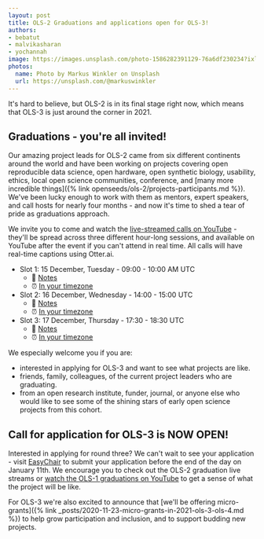 ```yaml
---
layout: post
title: OLS-2 Graduations and applications open for OLS-3!
authors:
- bebatut
- malvikasharan
- yochannah
image: https://images.unsplash.com/photo-1586282391129-76a6df230234?ixlib=rb-1.2.1&ixid=eyJhcHBfaWQiOjEyMDd9&auto=format&fit=crop&w=1950&q=80
photos:
  name: Photo by Markus Winkler on Unsplash
  url: https://unsplash.com/@markuswinkler
---
```


It's hard to believe, but OLS-2 is in its final stage right now, which means that OLS-3 is just around the corner in 2021.

## Graduations - you're all invited!

Our amazing project leads for OLS-2 came from six different continents around the world and have been working on projects covering open reproducible data science, open hardware, open synthetic biology, usability, ethics, local open science communities, conference, and [many more incredible things]({% link openseeds/ols-2/projects-participants.md %}). We've been lucky enough to work with them as mentors, expert speakers, and call hosts for nearly four months - and now it's time to shed a tear of pride as graduations approach.

We invite you to come and watch the [live-streamed calls on YouTube]({{site.youtube}}) - they'll be spread across three different hour-long sessions, and available on YouTube after the event if you can't attend in real time. All calls will have real-time captions using Otter.ai.

- Slot 1: 15 December, Tuesday - 09:00 - 10:00 AM UTC
    - 📝 [Notes](https://hackmd.io/@ols-2/week-16-gr1)
    - ⏰ [In your timezone](https://arewemeetingyet.com/London/2020-12-15/09:00/week-16-ols-2-grad1)
- Slot 2: 16 December, Wednesday - 14:00 - 15:00 UTC
    - 📝 [Notes](https://hackmd.io/@ols-2/week-16-gr2)
    - ⏰ [In your timezone](https://arewemeetingyet.com/London/2020-12-16/14:00/week-16-ols-2-grad2)
- Slot 3: 17 December, Thursday - 17:30 - 18:30 UTC
    - 📝 [Notes](https://hackmd.io/@ols-2/week-16-gr3)
    - ⏰ [In your timezone](https://arewemeetingyet.com/London/2020-12-17/17:30/week-16-ols-2-grad3)

We especially welcome you if you are:
- interested in applying for OLS-3 and want to see what projects are like.
- friends, family, colleagues, of the current project leaders who are graduating.
- from an open research institute, funder, journal, or anyone else who would like to see some of the shining stars of early open science projects from this cohort.

## Call for application for OLS-3 is NOW OPEN!

Interested in applying for round three? We can't wait to see your application - visit [EasyChair](https://easychair.org/conferences/?conf=ols3) to submit your application before the end of the day on January 11th. We encourage you to check out the OLS-2 graduation live streams or [watch the OLS-1 graduations on YouTube](https://www.youtube.com/playlist?list=PL1CvC6Ez54KB6U9GtjOjwESMurHgT41qM) to get a sense of what the project will be like.

For OLS-3 we're also excited to announce that [we'll be offering micro-grants]({% link _posts/2020-11-23-micro-grants-in-2021-ols-3-ols-4.md %}) to help grow participation and inclusion, and to support budding new projects.
